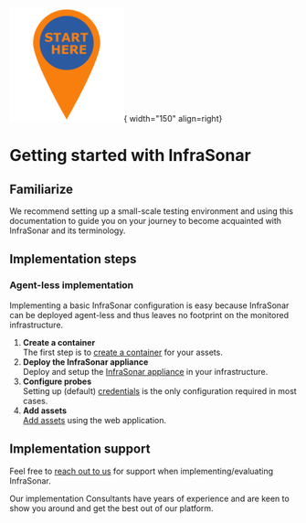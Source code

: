 ![Start here](../images/introduction_starthere.png){ width="150" align=right}

# Getting started with InfraSonar

## Familiarize

We recommend setting up a small-scale testing environment and using this documentation to guide you on your journey to become acquainted with InfraSonar and its terminology.

## Implementation steps

### Agent-less implementation

Implementing a basic InfraSonar configuration is easy because InfraSonar can be deployed agent-less and thus leaves no footprint on the monitored infrastructure.

1. **Create a container**<br>
   The first step is to [create a container](../application/child_containers.md#setup-a-new-container) for your assets.
2. **Deploy the InfraSonar appliance**<br>
   Deploy and setup the [InfraSonar appliance](../collectors/probes/appliance/index.md) in your infrastructure.
3. **Configure probes**<br>
   Setting up (default) [credentials](../collectors/probes/appliance/credentials.md) is the only configuration required in most cases. 
4. **Add assets**<br>
   [Add assets](../application/assets.md) using the web application.

## Implementation support

Feel free to [reach out to us](support.md) for support when implementing/evaluating InfraSonar.

Our implementation Consultants have years of experience and are keen to show you around and get the best out of our platform.
